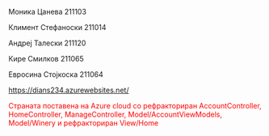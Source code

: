 Моника Цанева 211103

Климент Стефаноски 211014

Андреј Талески 211120

Кире Смилков 211065

Евросина Стојкоска 211064

https://dians234.azurewebsites.net/ <br>
<p style="color: red;">Страната поставена на Azure cloud со рефракториран AccountController, HomeController, ManageController, Model/AccountViewModels, Model/Winery и рефракториран View/Home </p>


